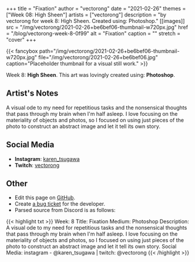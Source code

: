 +++
title =       "Fixation"
author =      "vectorong"
date =        "2021-02-26"
themes =      ["Week 08: High Sheen"]
artists =     ["vectorong"]
description = "by vectorong for week 8: High Sheen. Created using: Photoshop."
[[images]]
      src = "/img/vectorong/2021-02-26+be6bef06-thumbnail-w720px.jpg"
      href = "/blog/vectorong-week-8-0f99"
      alt = "Fixation"
      caption = ""
      stretch = "cover"
+++

{{< fancybox path="/img/vectorong/2021-02-26+be6bef06-thumbnail-w720px.jpg" file="/img/vectorong/2021-02-26+be6bef06.jpg" caption="Placeholder thumbnail for a visual still work." >}}


Week 8: **High Sheen**. This art was lovingly created using: **Photoshop**.

## Artist's Notes

A visual ode to my need for repetitious tasks and the nonsensical thoughts that pass through my brain when I'm half asleep. I love focusing on the materiality of objects and photos, so I focused on using just pieces of the photo to construct an abstract image and let it tell its own story.

## Social Media

- **Instagram**: <a href='https://instagram.com/karen_tsugawa' target='_blank'>karen_tsugawa</a>
- **Twitch**: <a href='https://twitch.tv/vectorong' target='_blank'>vectorong</a>

## Other

- Edit this page on [GitHub](https://github.com/teaminkling/web-refresh/edit/main/content/blog/vectorong-week-8-0f99.md).
- Create [a bug ticket](https://github.com/teaminkling/web-refresh/issues/new?assignees=&labels=bug&template=problem-report.md&title=) for the developer.
- Parsed source from Discord is as follows:

{{< highlight txt >}}
Week: 8
Title: Fixation
Medium: Photoshop
Description: A visual ode to my need for repetitious tasks and the nonsensical thoughts that pass through my brain when I'm half asleep. I love focusing on the materiality of objects and photos, so I focused on using just pieces of the photo to construct an abstract image and let it tell its own story.
Social Media: instagram - @karen_tsugawa  |  twitch: @vectorong
{{< /highlight >}}